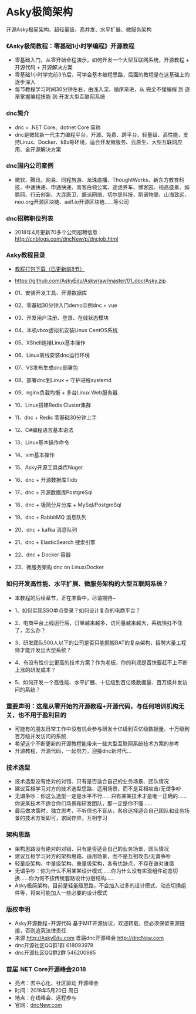 # Asky极简架构
开源Asky极简架构、超轻量级、高并发、水平扩展、微服务架构

### 《Asky极简教程：零基础1小时学编程》开源教程

* 零基础入门，从零开始全程演示，如何开发一个大型互联网系统，开源教程 + 开源代码 + 开源解决方案
* 零基础1小时学完前3节后，可学会基本编程思路，后面的教程是在这基础上的逐步深入
* 每节教程学习时间30分钟左右，由浅入深，循序渐进，从 完全不懂编程 到 逐渐掌握编程技能 到 开发大型互联网系统

### dnc简介

* dnc = .NET Core、dotnet Core 简称
* dnc是微软新一代主力编程平台，开源、免费、跨平台、轻量级、高性能，支持Linux、Docker、k8s等环境，适合开发微服务、云原生、大型互联网应用、全开源解决方案

### dnc国内公司案例

* 微软、腾讯、网易、同程旅游、龙珠直播、ThoughtWorks、新东方教育科技、中通快递、申通快递、青客白领公寓、途虎养车、博客园、视高盛景、如鹏网、行云创新、大连医卫、盛派网络、切尔思科技、斯诺物联、山海致远、neo.org开源区块链、aelf.io开源区块链……等公司

### dnc招聘职位列表

* 2018年4月更新70多个公司招聘信息：http://cnblogs.com/dncNew/p/dncjob.html

### Asky教程目录

* [教程打包下载（已更新前8节）](https://github.com/AskyEdu/Asky/raw/master/01_doc/Asky.zip)
* https://github.com/AskyEdu/Asky/raw/master/01_doc/Asky.zip

* 01、安装开发工具、开源数据库
* 02、零基础30分钟入门demo示例dnc + vue
* 03、开发用户注册、登录、在线状态模块
* 04、本机vbox虚拟机安装Linux CentOS系统
* 05、XShell连接Linux基本操作
* 06、Linux离线安装dnc运行环境
* 07、VS发布生成dnc部署包
* 08、部署dnc到Linux + 守护进程systemd
* 09、nginx负载均衡 + 多台Linux Web服务器
* 10、Linux搭建Redis Cluster集群
* 11、dnc + Redis 零基础30分钟上手
* 12、C#编程语言基本语法
* 13、Linux基本操作命令
* 14、vim基本操作
* 15、Asky开源工具类库Nuget
* 16、dnc + 开源数据库Tidb
* 17、dnc + 开源数据库PostgreSql
* 18、dnc + 极简分片分库 + MySql/PostgreSql
* 19、dnc + RabbitMQ 消息队列
* 20、dnc + kafka 消息队列
* 21、dnc + ElasticSearch 搜索引擎
* 22、dnc + Docker 容器
* 23、微服务架构 dnc on Linux/Docker


### 如何开发高性能、水平扩展、微服务架构的大型互联网系统？

* 本教程的后续章节，正在准备中，尽请期待~

* 1、如何实现SSO单点登录？如何设计复杂的电商平台？
* 2、电商平台上线运行后，订单越来越多，访问量越来越大，系统快扛不住了，怎么办？
* 3、研发团队500人以下的公司是否只能照搬BAT的复杂架构，招聘大量工程师才能开发出大型系统？
* 4、有没有性价比更高的技术方案？作为老板，你的利润是否快要赶不上不断上涨的研发成本？
* 5、如何开发一个高性能、水平扩展、十亿级到百亿级数据量、百万级并发访问的系统？


### 重要声明：这是从零开始的开源教程+开源代码，与任何培训机构无关，也不用于盈利目的

* 可能有的朋友日常工作中没有机会参与研发十亿级到百亿级数据量、十万级到百万级并发访问的系统
* 希望这个不断更新的开源教程能带来一些大型互联网系统技术方案的参考
* 开源教程，开源代码，一起努力，迎接dnc新时代...

### 技术选型

* 技术选型没有绝对的对错、只有是否适合自己的业务场景、团队情况
* 建议互相学习对方的技术选型思路、适用场景，而不是互相攻击/无谓争吵
* 无谓争吵：你这么选型一定是水平不行……只有某某技术才是唯一正确的……你说某技术不适合你们场景和研发团队，那一定是你不懂……
* 最后做决策时，独立思考，不听信也不盲从，各自选择适合自己团队和业务场景的技术方案即可，求同存异，互相学习

### 架构思路

* 架构思路没有绝对的对错、只有是否适合自己的业务场景、团队情况
* 建议互相学习对方的架构思路、适用场景，而不是互相攻击/无谓争吵
* 轻量级架构、中量级架构、重量级架构，各有优缺点，不存在谁对谁错
* 无谓争吵：你为什么不用某某设计模式……你为什么没有实现组件动态切换……你为何不按传统套路设计分层结构……
* Asky极简架构，目前是轻量级思路，不会加入过多的设计模式、动态切换组件等，将来可能加入一些必要的设计模式

### 版权申明

* Asky开源教程+开源代码 基于MIT开源协议，欢迎转载，但必须保留来源链接，否则追究法律责任
* 来源 http://AskyEdu.com 首届dnc开源峰会 http://dncNew.com 
* dnc开源社区QQ群1群 618093978 
* dnc开源社区QQ群2群 546200985

### 首届.NET Core开源峰会2018

* 亮点：去中心化、社区驱动 开源峰会
* 时间：2018年5月20日 周日
* 地点：在线峰会、远程参与
* 官网：[dncNew.com](http://dncNew.com)




